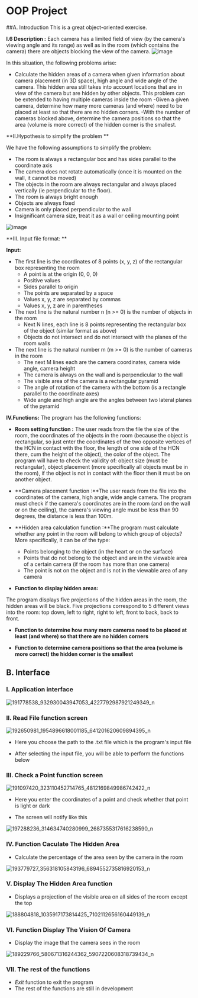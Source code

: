 # OOP Project

##A. Introduction
This is a great object-oriented exercise. 

**I.6 Description :**
Each camera has a limited field of view (by the camera's viewing angle and its range) as well as in the room (which contains the camera) there are objects blocking the view of the camera.
![image](https://user-images.githubusercontent.com/48614539/120887325-5016fd80-c61c-11eb-84f5-e54f77e3557d.png)

In this situation, the following problems arise:

- Calculate the hidden areas of a camera when given information about camera placement (in 3D space), high angle and wide angle of the camera. This hidden area still takes into account locations that are in view of the camera but are hidden by other objects. This problem can be extended to having multiple cameras inside the room 
-Given a given camera, determine how many more cameras (and where) need to be placed at least so that there are no hidden corners. 
-With the number of cameras blocked above, determine the camera positions so that the area (volume is more correct) of the hidden corner is the smallest. 

**II.Hypothesis to simplify the problem **

We have the following assumptions to simplify the problem:

- The room is always a rectangular box and has sides parallel to the coordinate axis
- The camera does not rotate automatically (once it is mounted on the wall, it cannot be moved)
- The objects in the room are always rectangular and always placed vertically (ie perpendicular to the floor).
- The room is always bright enough
- Objects are always fixed
- Camera is only placed perpendicular to the wall
- Insignificant camera size, treat it as a wall or ceiling mounting point

![image](https://user-images.githubusercontent.com/48614539/120887346-6cb33580-c61c-11eb-86bb-d6eb41c0ac29.png)

**III. Input file format: **

 **Input:**
 
- The first line is the coordinates of 8 points (x, y, z) of the rectangular box representing the room
  - A point is at the origin (0, 0, 0)
  - Positive values
  - Sides parallel to origin
  - The points are separated by a space
  - Values ​​x, y, z are separated by commas
  - Values ​​x, y, z are in parentheses
- The next line is the natural number n (n >= 0) is the number of objects in the room
  - Next N lines, each line is 8 points representing the rectangular box of the object (similar format as above)
  - Objects do not intersect and do not intersect with the planes of the room walls
- The next line is the natural number m (m >= 0) is the number of cameras in the room
  - The next M lines each are the camera coordinates, camera wide angle, camera height
  - The camera is always on the wall and is perpendicular to the wall
  - The visible area of ​​the camera is a rectangular pyramid
  - The angle of rotation of the camera with the bottom (is a rectangle parallel to the coordinate axes)
  - Wide angle and high angle are the angles between two lateral planes of the pyramid 

**IV.Functions:**
The program has the following functions: 

- **Room setting function :** The user reads from the file the size of the room, the coordinates of the objects in the room (because the object is rectangular, so just enter the coordinates of the two opposite vertices of the HCN in contact with the floor, the length of one side of the HCN there, cum the height of the object), the color of the object. The program will have to check the validity of: object size (must be rectangular), object placement (more specifically all objects must be in the room), if the object is not in contact with the floor then it must be on another object. 

- **Camera placement function :**The user reads from the file into the coordinates of the camera, high angle, wide angle camera. The program must check if the camera's coordinates are in the room (and on the wall or on the ceiling), the camera's viewing angle must be less than 90 degrees, the distance is less than 100m. 

- **Hidden area calculation function :**The program must calculate whether any point in the room will belong to which group of objects? More specifically, it can be of the type: 
  - Points belonging to the object (in the heart or on the surface)
   - Points that do not belong to the object and are in the viewable area of a certain camera (if the room has more than one camera)
   - The point is not on the object and is not in the viewable area of any camera

- **Function to display hidden areas:** 

The program displays five projections of the hidden areas in the room, the hidden areas will be black. Five projections correspond to 5 different views into the room: top down, left to right, right to left, front to back, back to front.

- **Function to determine how many more cameras need to be placed at least (and where) so that there are no hidden corners**

- **Function to determine camera positions so that the area (volume is more correct) the hidden corner is the smallest**


## B. Interface
### I. Application interface 

![191778538_932930043947053_4227792987921249349_n](https://user-images.githubusercontent.com/48614539/120886396-eb59a400-c617-11eb-965e-9aeed82c539c.png)

### II. Read File function screen
![192650981_1954896618001185_641201620609894395_n](https://user-images.githubusercontent.com/48614539/120886447-2c51b880-c618-11eb-8a43-1eff085f7323.png)

- Here you choose the path to the .txt file which is the program's input file

- After selecting the input file, you will be able to perform the functions below

### III. Check a Point function screen 

![191097420_323110452714765_4812169849986742422_n](https://user-images.githubusercontent.com/48614539/120886510-94a09a00-c618-11eb-919b-c1acbca7bfc3.png)

- Here you enter the coordinates of a point and check whether that point is light or dark

- The screen will notify like this 

![197288236_314634740280999_2687355317616238590_n](https://user-images.githubusercontent.com/48614539/120886639-290afc80-c619-11eb-839e-1dd63e1ece40.png)


### IV. Function Caculate The Hidden Area

- Calculate the percentage of the area seen by the camera in the room 

![193779727_356318105843196_6894552735816920153_n](https://user-images.githubusercontent.com/48614539/120886680-4dff6f80-c619-11eb-8656-52314be799cc.png)

### V. Display The Hidden Area function

- Displays a projection of the visible area on all sides of the room except the top

![188804818_1035917173814425_7102112656160449139_n](https://user-images.githubusercontent.com/48614539/120886748-b77f7e00-c619-11eb-871b-4bdff47087fc.png)

### VI. Function Display The Vision Of Camera

- Display the image that the camera sees in the room

![189229766_580671316244362_5907220608318739434_n](https://user-images.githubusercontent.com/48614539/120886776-de3db480-c619-11eb-8f0e-3d3ee5be6b54.png)

### VII. The rest of the functions
- *Exit* function to exit the program
- The rest of the functions are still in development  
